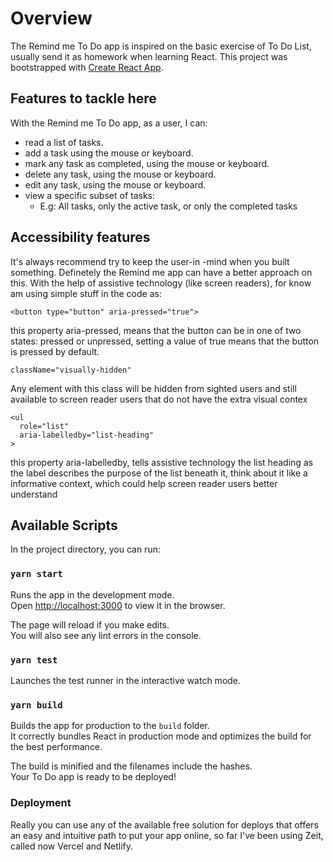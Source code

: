 # Overview

The Remind me To Do app is inspired on the basic exercise of To Do List, usually send it as homework when learning React. 
This project was bootstrapped with [Create React App](https://github.com/facebook/create-react-app).

## Features to tackle here
With the Remind me To Do app, as a user, I can:

- read a list of tasks.
- add a task using the mouse or keyboard.
- mark any task as completed, using the mouse or keyboard.
- delete any task, using the mouse or keyboard.
- edit any task, using the mouse or keyboard.
- view a specific subset of tasks: 
  - E.g: All tasks, only the active task, or only the completed tasks

## Accessibility features

It's always recommend try to keep the user-in -mind when you built something. Definetely the Remind me app can have a better approach on this. With the help of assistive technology (like screen readers), for know am using simple stuff in the code as:

```
<button type="button" aria-pressed="true">
```
this property aria-pressed, means that the button can be in one of two states: pressed or unpressed, setting a value of true means that the button is pressed by default.

```
className="visually-hidden"
```
Any element with this class will be hidden from sighted users and still available to screen reader users that do not have the extra visual contex

```
<ul
  role="list"
  aria-labelledby="list-heading"
>
```
this property aria-labelledby, tells assistive technology the list heading as the label  describes the purpose of the list beneath it, think about it like a informative context, which could help screen reader users better understand

## Available Scripts

In the project directory, you can run:

### `yarn start`

Runs the app in the development mode.<br />
Open [http://localhost:3000](http://localhost:3000) to view it in the browser.

The page will reload if you make edits.<br />
You will also see any lint errors in the console.

### `yarn test`

Launches the test runner in the interactive watch mode.<br />


### `yarn build`

Builds the app for production to the `build` folder.<br />
It correctly bundles React in production mode and optimizes the build for the best performance.

The build is minified and the filenames include the hashes.<br />
Your To Do app is ready to be deployed!

### Deployment

Really you can use any of the available free solution for deploys that offers an easy and intuitive path to put your app online, so far I've been using Zeit, called now Vercel and Netlify.


